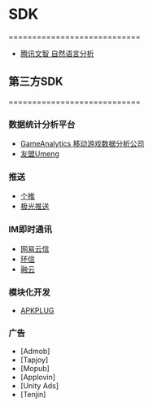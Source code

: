 # SDK
============================

* [腾讯文智 自然语言分析](http://nlp.qq.com)

## 第三方SDK
============================

### 数据统计分析平台
* [GameAnalytics 移动游戏数据分析公司](https://gameanalytics.com/)
* [友盟Umeng](https://www.umeng.com/)


### 推送
* [个推](http://www.getui.com/)
* [极光推送](https://www.jiguang.cn/)


### IM即时通讯
* [网易云信](https://netease.im/)
* [环信](https://www.easemob.com/)
* [融云](http://www.rongcloud.cn/)

### 模块化开发
* [APKPLUG](http://www.apkplug.com/)

### 广告
* [Admob]
* [Tapjoy]
* [Mopub]
* [Applovin]
* [Unity Ads]
* [Tenjin]

